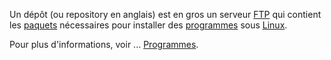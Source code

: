 Un dépôt (ou repository en anglais) est en gros un serveur
[FTP](http://fr.wikipedia.org/wiki/Ftp) qui contient les
[paquets](paquet "wikilink") nécessaires pour installer des
[programmes](programmes "wikilink") sous [Linux](Linux "wikilink").

Pour plus d'informations, voir ... [Programmes](Programmes "wikilink").